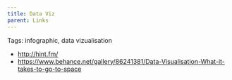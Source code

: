 ```yaml
---
title: Data Viz
parent: Links
---
```


Tags: infographic, data vizualisation

- http://hint.fm/
- https://www.behance.net/gallery/86241381/Data-Visualisation-What-it-takes-to-go-to-space
